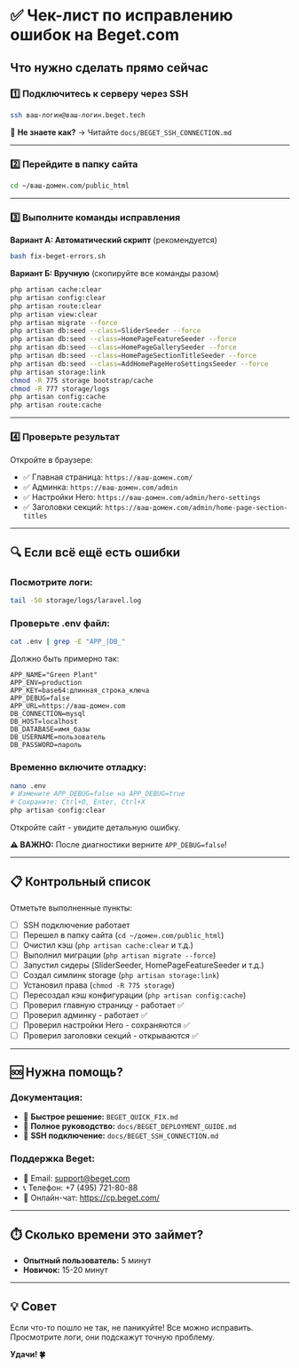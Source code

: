 # ✅ Чек-лист по исправлению ошибок на Beget.com

## Что нужно сделать прямо сейчас

### 1️⃣ Подключитесь к серверу через SSH

```bash
ssh ваш-логин@ваш-логин.beget.tech
```

📖 **Не знаете как?** → Читайте `docs/BEGET_SSH_CONNECTION.md`

---

### 2️⃣ Перейдите в папку сайта

```bash
cd ~/ваш-домен.com/public_html
```

---

### 3️⃣ Выполните команды исправления

**Вариант А: Автоматический скрипт** (рекомендуется)
```bash
bash fix-beget-errors.sh
```

**Вариант Б: Вручную** (скопируйте все команды разом)
```bash
php artisan cache:clear
php artisan config:clear
php artisan route:clear
php artisan view:clear
php artisan migrate --force
php artisan db:seed --class=SliderSeeder --force
php artisan db:seed --class=HomePageFeatureSeeder --force
php artisan db:seed --class=HomePageGallerySeeder --force
php artisan db:seed --class=HomePageSectionTitleSeeder --force
php artisan db:seed --class=AddHomePageHeroSettingsSeeder --force
php artisan storage:link
chmod -R 775 storage bootstrap/cache
chmod -R 777 storage/logs
php artisan config:cache
php artisan route:cache
```

---

### 4️⃣ Проверьте результат

Откройте в браузере:
- ✅ Главная страница: `https://ваш-домен.com/`
- ✅ Админка: `https://ваш-домен.com/admin`
- ✅ Настройки Hero: `https://ваш-домен.com/admin/hero-settings`
- ✅ Заголовки секций: `https://ваш-домен.com/admin/home-page-section-titles`

---

## 🔍 Если всё ещё есть ошибки

### Посмотрите логи:
```bash
tail -50 storage/logs/laravel.log
```

### Проверьте .env файл:
```bash
cat .env | grep -E "APP_|DB_"
```

Должно быть примерно так:
```
APP_NAME="Green Plant"
APP_ENV=production
APP_KEY=base64:длинная_строка_ключа
APP_DEBUG=false
APP_URL=https://ваш-домен.com
DB_CONNECTION=mysql
DB_HOST=localhost
DB_DATABASE=имя_базы
DB_USERNAME=пользователь
DB_PASSWORD=пароль
```

### Временно включите отладку:
```bash
nano .env
# Измените APP_DEBUG=false на APP_DEBUG=true
# Сохраните: Ctrl+O, Enter, Ctrl+X
php artisan config:clear
```

Откройте сайт - увидите детальную ошибку.

**⚠️ ВАЖНО:** После диагностики верните `APP_DEBUG=false`!

---

## 📋 Контрольный список

Отметьте выполненные пункты:

- [ ] SSH подключение работает
- [ ] Перешел в папку сайта (`cd ~/домен.com/public_html`)
- [ ] Очистил кэш (`php artisan cache:clear` и т.д.)
- [ ] Выполнил миграции (`php artisan migrate --force`)
- [ ] Запустил сидеры (SliderSeeder, HomePageFeatureSeeder и т.д.)
- [ ] Создал симлинк storage (`php artisan storage:link`)
- [ ] Установил права (`chmod -R 775 storage`)
- [ ] Пересоздал кэш конфигурации (`php artisan config:cache`)
- [ ] Проверил главную страницу - работает ✅
- [ ] Проверил админку - работает ✅
- [ ] Проверил настройки Hero - сохраняются ✅
- [ ] Проверил заголовки секций - открываются ✅

---

## 🆘 Нужна помощь?

### Документация:
- 📘 **Быстрое решение:** `BEGET_QUICK_FIX.md`
- 📙 **Полное руководство:** `docs/BEGET_DEPLOYMENT_GUIDE.md`
- 📗 **SSH подключение:** `docs/BEGET_SSH_CONNECTION.md`

### Поддержка Beget:
- 📧 Email: support@beget.com
- 📞 Телефон: +7 (495) 721-80-88
- 💬 Онлайн-чат: https://cp.beget.com/

---

## ⏱️ Сколько времени это займет?

- **Опытный пользователь:** 5 минут
- **Новичок:** 15-20 минут

---

## 💡 Совет

Если что-то пошло не так, не паникуйте! Все можно исправить. Просмотрите логи, они подскажут точную проблему.

**Удачи! 🍀**

